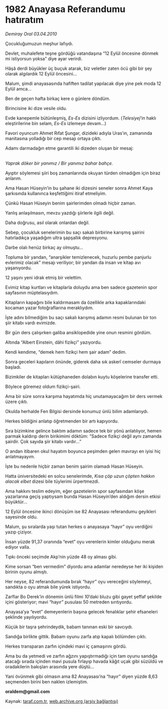 # 1982 Anayasa Referandumu hatıratım

*Demiray Oral 03.04.2010*

<div class="yazi"><p>Çocukluğumuzun meşhur lafıydı.</p>
<p>Devlet, muhalefete teşne gördüğü vatandaşına “12 Eylül öncesine dönmek mi istiyorsun yoksa” diye ayar verirdi.</p>
<p>Hâşâ derdi büyükler üç buçuk atarak, biz veletler zaten öcü gibi bir şey olarak algılardık 12 Eylül öncesini...</p>
<p>Malum, şimdi anayasasında hafiften tadilat yapılacak diye yine pek moda 12 Eylül amca...</p>
<p>Ben de geçen hafta birkaç kere o günlere döndüm.</p>
<p>Birincisine iki dize vesile oldu.</p>
<p>Evde kanepemle bütünleşmiş, <i>Es-Es</i> dizisini izliyordum. (<i>Telesiyej</i>’in haklı eleştirilerine bin selam, <i>Es-Es</i> izlemeye devam...)</p>
<p>Favori oyuncum Ahmet Rıfat Şungar, dizideki adıyla Uras’ın, zamanında manitasına yolladığı bir cep mesajı ortaya çıktı.</p>
<p>Adamı darmadağın etme garantili iki dizeden oluşan bir mesaj:</p>
<p><i><br/>Yaprak döker bir yanımız / Bir yanımız bahar bahçe.</i></p>
<p>Ayıptır söylemesi şiiri boş zamanlarında okuyan türden olmadığım için biraz anlarım.</p>
<p>Ama Hasan Hüseyin’in bu şahane iki dizesini seneler sonra Ahmet Kaya şarkısında kullanınca keşfettiğimi itiraf etmeliyim.</p>
<p>Çünkü Hasan Hüseyin benim şairlerimden olmadı hiçbir zaman.</p>
<p>Yanlış anlaşılmasın, mevzu yazdığı şiirlerle ilgili değil.</p>
<p>Daha doğrusu, asıl olarak onlardan değil.</p>
<p>Sebep, çocukluk senelerimin bu saçı sakalı birbirine karışmış şairini hatırladıkça yaşadığım ultra şapşallık depresyonu.</p>
<p>Darbe olalı henüz birkaç ay olmuştu...</p>
<p>Topluma bir yandan, “anarşikler temizlenecek, huzurlu pembe panjurlu evlerimiz olacak” mesajı veriliyor; bir yandan da insan ve kitap avı yaşanıyordu.</p>
<p>12 yaşını yeni idrak etmiş bir velettim.</p>
<p>Evimiz kitap kurtları ve kitaplarla doluydu ama ben sadece gazetenin spor sayfasının müptelasıydım.</p>
<p>Kitapların kapağını bile kaldırmasam da özellikle arka kapaklarındaki kocaman yazar fotoğraflarına meraklıydım.</p>
<p>İşte adını bilmediğim bu saçı sakalı karışmış adamın resmi bulunan bir ton şiir kitabı vardı evimizde.</p>
<p>Bir gün ders çalışırken galiba ansiklopedide yine onun resmini gördüm.</p>
<p>Altında “Albert Einstein, dâhi fizikçi” yazıyordu.</p>
<p>Kendi kendime, “demek hem fizikçi hem şair adam” dedim.</p>
<p>Sonra geceleri kapıların önünde, giderek daha sık askerî cemseler durmaya başladı.</p>
<p>Bizimkiler de kitapları kütüphaneden dolabın kuytu köşelerine transfer etti.</p>
<p>Böylece göremez oldum fizikçi-şairi.</p>
<p>Ama bir süre sonra karşıma hayatımda hiç unutamayacağım bir ders vermek üzere çıktı.</p>
<p>Okulda herhalde Fen Bilgisi dersinde konumuz ünlü bilim adamlarıydı.</p>
<p>Herkes bildiğini anlatıp öğretmenden bir artı kapıyordu.</p>
<p>Sıra bizimkine gelince baktım adamın sadece tek bir yönü anlatılıyor, hemen parmak kaldırıp derin birikimimi döktüm: “Sadece fizikçi değil aynı zamanda şairdir. Çok sayıda şiir kitabı vardır...”</p>
<p>O andan itibaren okul hayatım boyunca peşimden gelen mavrayı en iyisi hiç anlatmayayım.</p>
<p>İşte bu nedenle hiçbir zaman benim şairim olamadı Hasan Hüseyin.</p>
<p>Hatta üniversitedeki en solcu senelerimde, <i>Kısa çöp uzun çöpten hakkın alacak elbet</i> dizesi bile tüylerimi ürpertmezdi.</p>
<p>Ama hakkını teslim edeyim, eğer gazetelerin spor sayfasından köşe yazarlarına geçiş yaptıysam bunda Hasan Hüseyin’den aldığım dersin etkisi büyüktür...</p>
<p>12 Eylül öncesine ikinci dönüşüm ise 82 Anayasası referandumu geyikleri sayesinde oldu.</p>
<p>Malum, şu sıralarda yaşı tutan herkes o anayasaya “hayır” oyu verdiğini yazıp çiziyor.</p>
<p>İnsan yüzde 91,37 oranında “evet” oyu verenlerin kimler olduğunu merak ediyor valla.</p>
<p>Tıpkı önceki seçimde Akp’nin yüzde 48 oy alması gibi.</p>
<p>Kime sorsan “ben vermedim” diyordu ama adamlar neredeyse her iki kişiden birinin oyunu almıştı.</p>
<p>Her neyse, 82 referandumunda bırak “hayır” oyu vereceğini söylemeyi, sandıkta o oyu atmak bile yürek istiyordu.</p>
<p>Zarflar Bo Derek’in dönemin ünlü filmi <i>10</i>’daki bluzu gibi gayet şeffaf şekilde içini gösteriyor; mavi “hayır” pusulası 50 metreden sırıtıyordu.</p>
<p>Anayasa’ya “evet” demeyenlerin başına gelecek fenalıklar şehir efsaneleri şeklinde yayılıyordu.</p>
<p>Küçük bir taşra şehrindeydik, babam tanınan eski bir savcıydı.</p>
<p>Sandığa birlikte gittik. Babam oyunu zarfa atıp kapalı bölümden çıktı.</p>
<p>Herkes transparan zarfın içindeki mavi iç çamaşırını gördü.</p>
<p>Ama bu da yetmedi ve zarfın ağzını yapıştırmadığı için tam oyunu sandığa atacağı sırada içinden mavi pusula fırlayıp havada kâğıt uçak gibi süzüldü ve oradakilerin bakışları arasında yere düştü...</p>
<p>Yani övünmek gibi olmasın ama 82 Anayasası’na “hayır” diyen yüzde 8,63 seçmenden birini ben naklen izlemiştim.</p>
<p><b>oraldem@gmail.com</b></p></div>

Kaynak: [taraf.com.tr](http://taraf.com.tr:80/makale/10739.htm), [web.archive.org (arşiv bağlantısı)](http://web.archive.org/web/20100406170632/http://taraf.com.tr:80/makale/10739.htm)
